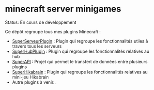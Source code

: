 # minecraft server minigames

Status: En cours de développement

Ce dépôt regroupe tous mes plugins Minecraft :

- [SuperServeurPlugin](https://github.com/samyeuh/superserveur) : Plugin qui regroupe les fonctionnalités utiles à travers tous les serveurs
- [SuperHubPlugin](https://github.com/samyeuh/superhub) : Plugin qui regroupe les fonctionnalités relatives au hub
- [SuperAPI](https://github.com/samyeuh/superapi) : Projet qui permet le transfert de données entre plusieurs plugins
- [SuperHikabrain](https://github.com/samyeuh/superhikabrain) : Plugin qui regroupe les fonctionnalités relatives au mini-jeu Hikabrain
- Autre plugins à venir..


